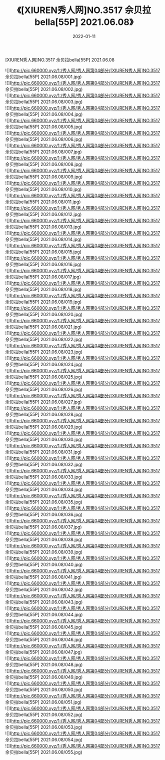 ﻿---
layout: post
title:  《[XIUREN秀人网]NO.3517 佘贝拉bella[55P] 2021.06.08》
date:   2022-01-11
img: http://pic.660000.xyz/1:/秀人网/秀人网第04部分/[XIUREN秀人网]NO.3517 佘贝拉bella[55P] 2021.06.08/000.jpg
categories: [美女, 清纯, 唯美]
---

[XIUREN秀人网]NO.3517 佘贝拉bella[55P] 2021.06.08

 ![](http://pic.660000.xyz/1:/秀人网/秀人网第04部分/[XIUREN秀人网]NO.3517 佘贝拉bella[55P] 2021.06.08/001.jpg) <br>![](http://pic.660000.xyz/1:/秀人网/秀人网第04部分/[XIUREN秀人网]NO.3517 佘贝拉bella[55P] 2021.06.08/002.jpg) <br>![](http://pic.660000.xyz/1:/秀人网/秀人网第04部分/[XIUREN秀人网]NO.3517 佘贝拉bella[55P] 2021.06.08/003.jpg) <br>![](http://pic.660000.xyz/1:/秀人网/秀人网第04部分/[XIUREN秀人网]NO.3517 佘贝拉bella[55P] 2021.06.08/004.jpg) <br>![](http://pic.660000.xyz/1:/秀人网/秀人网第04部分/[XIUREN秀人网]NO.3517 佘贝拉bella[55P] 2021.06.08/005.jpg) <br>![](http://pic.660000.xyz/1:/秀人网/秀人网第04部分/[XIUREN秀人网]NO.3517 佘贝拉bella[55P] 2021.06.08/006.jpg) <br>![](http://pic.660000.xyz/1:/秀人网/秀人网第04部分/[XIUREN秀人网]NO.3517 佘贝拉bella[55P] 2021.06.08/007.jpg) <br>![](http://pic.660000.xyz/1:/秀人网/秀人网第04部分/[XIUREN秀人网]NO.3517 佘贝拉bella[55P] 2021.06.08/008.jpg) <br>![](http://pic.660000.xyz/1:/秀人网/秀人网第04部分/[XIUREN秀人网]NO.3517 佘贝拉bella[55P] 2021.06.08/009.jpg) <br>![](http://pic.660000.xyz/1:/秀人网/秀人网第04部分/[XIUREN秀人网]NO.3517 佘贝拉bella[55P] 2021.06.08/010.jpg) <br>![](http://pic.660000.xyz/1:/秀人网/秀人网第04部分/[XIUREN秀人网]NO.3517 佘贝拉bella[55P] 2021.06.08/011.jpg) <br>![](http://pic.660000.xyz/1:/秀人网/秀人网第04部分/[XIUREN秀人网]NO.3517 佘贝拉bella[55P] 2021.06.08/012.jpg) <br>![](http://pic.660000.xyz/1:/秀人网/秀人网第04部分/[XIUREN秀人网]NO.3517 佘贝拉bella[55P] 2021.06.08/013.jpg) <br>![](http://pic.660000.xyz/1:/秀人网/秀人网第04部分/[XIUREN秀人网]NO.3517 佘贝拉bella[55P] 2021.06.08/014.jpg) <br>![](http://pic.660000.xyz/1:/秀人网/秀人网第04部分/[XIUREN秀人网]NO.3517 佘贝拉bella[55P] 2021.06.08/015.jpg) <br>![](http://pic.660000.xyz/1:/秀人网/秀人网第04部分/[XIUREN秀人网]NO.3517 佘贝拉bella[55P] 2021.06.08/016.jpg) <br>![](http://pic.660000.xyz/1:/秀人网/秀人网第04部分/[XIUREN秀人网]NO.3517 佘贝拉bella[55P] 2021.06.08/017.jpg) <br>![](http://pic.660000.xyz/1:/秀人网/秀人网第04部分/[XIUREN秀人网]NO.3517 佘贝拉bella[55P] 2021.06.08/018.jpg) <br>![](http://pic.660000.xyz/1:/秀人网/秀人网第04部分/[XIUREN秀人网]NO.3517 佘贝拉bella[55P] 2021.06.08/019.jpg) <br>![](http://pic.660000.xyz/1:/秀人网/秀人网第04部分/[XIUREN秀人网]NO.3517 佘贝拉bella[55P] 2021.06.08/020.jpg) <br>![](http://pic.660000.xyz/1:/秀人网/秀人网第04部分/[XIUREN秀人网]NO.3517 佘贝拉bella[55P] 2021.06.08/021.jpg) <br>![](http://pic.660000.xyz/1:/秀人网/秀人网第04部分/[XIUREN秀人网]NO.3517 佘贝拉bella[55P] 2021.06.08/022.jpg) <br>![](http://pic.660000.xyz/1:/秀人网/秀人网第04部分/[XIUREN秀人网]NO.3517 佘贝拉bella[55P] 2021.06.08/023.jpg) <br>![](http://pic.660000.xyz/1:/秀人网/秀人网第04部分/[XIUREN秀人网]NO.3517 佘贝拉bella[55P] 2021.06.08/024.jpg) <br>![](http://pic.660000.xyz/1:/秀人网/秀人网第04部分/[XIUREN秀人网]NO.3517 佘贝拉bella[55P] 2021.06.08/025.jpg) <br>![](http://pic.660000.xyz/1:/秀人网/秀人网第04部分/[XIUREN秀人网]NO.3517 佘贝拉bella[55P] 2021.06.08/026.jpg) <br>![](http://pic.660000.xyz/1:/秀人网/秀人网第04部分/[XIUREN秀人网]NO.3517 佘贝拉bella[55P] 2021.06.08/027.jpg) <br>![](http://pic.660000.xyz/1:/秀人网/秀人网第04部分/[XIUREN秀人网]NO.3517 佘贝拉bella[55P] 2021.06.08/028.jpg) <br>![](http://pic.660000.xyz/1:/秀人网/秀人网第04部分/[XIUREN秀人网]NO.3517 佘贝拉bella[55P] 2021.06.08/029.jpg) <br>![](http://pic.660000.xyz/1:/秀人网/秀人网第04部分/[XIUREN秀人网]NO.3517 佘贝拉bella[55P] 2021.06.08/030.jpg) <br>![](http://pic.660000.xyz/1:/秀人网/秀人网第04部分/[XIUREN秀人网]NO.3517 佘贝拉bella[55P] 2021.06.08/031.jpg) <br>![](http://pic.660000.xyz/1:/秀人网/秀人网第04部分/[XIUREN秀人网]NO.3517 佘贝拉bella[55P] 2021.06.08/032.jpg) <br>![](http://pic.660000.xyz/1:/秀人网/秀人网第04部分/[XIUREN秀人网]NO.3517 佘贝拉bella[55P] 2021.06.08/033.jpg) <br>![](http://pic.660000.xyz/1:/秀人网/秀人网第04部分/[XIUREN秀人网]NO.3517 佘贝拉bella[55P] 2021.06.08/034.jpg) <br>![](http://pic.660000.xyz/1:/秀人网/秀人网第04部分/[XIUREN秀人网]NO.3517 佘贝拉bella[55P] 2021.06.08/035.jpg) <br>![](http://pic.660000.xyz/1:/秀人网/秀人网第04部分/[XIUREN秀人网]NO.3517 佘贝拉bella[55P] 2021.06.08/036.jpg) <br>![](http://pic.660000.xyz/1:/秀人网/秀人网第04部分/[XIUREN秀人网]NO.3517 佘贝拉bella[55P] 2021.06.08/037.jpg) <br>![](http://pic.660000.xyz/1:/秀人网/秀人网第04部分/[XIUREN秀人网]NO.3517 佘贝拉bella[55P] 2021.06.08/038.jpg) <br>![](http://pic.660000.xyz/1:/秀人网/秀人网第04部分/[XIUREN秀人网]NO.3517 佘贝拉bella[55P] 2021.06.08/039.jpg) <br>![](http://pic.660000.xyz/1:/秀人网/秀人网第04部分/[XIUREN秀人网]NO.3517 佘贝拉bella[55P] 2021.06.08/040.jpg) <br>![](http://pic.660000.xyz/1:/秀人网/秀人网第04部分/[XIUREN秀人网]NO.3517 佘贝拉bella[55P] 2021.06.08/041.jpg) <br>![](http://pic.660000.xyz/1:/秀人网/秀人网第04部分/[XIUREN秀人网]NO.3517 佘贝拉bella[55P] 2021.06.08/042.jpg) <br>![](http://pic.660000.xyz/1:/秀人网/秀人网第04部分/[XIUREN秀人网]NO.3517 佘贝拉bella[55P] 2021.06.08/043.jpg) <br>![](http://pic.660000.xyz/1:/秀人网/秀人网第04部分/[XIUREN秀人网]NO.3517 佘贝拉bella[55P] 2021.06.08/044.jpg) <br>![](http://pic.660000.xyz/1:/秀人网/秀人网第04部分/[XIUREN秀人网]NO.3517 佘贝拉bella[55P] 2021.06.08/045.jpg) <br>![](http://pic.660000.xyz/1:/秀人网/秀人网第04部分/[XIUREN秀人网]NO.3517 佘贝拉bella[55P] 2021.06.08/046.jpg) <br>![](http://pic.660000.xyz/1:/秀人网/秀人网第04部分/[XIUREN秀人网]NO.3517 佘贝拉bella[55P] 2021.06.08/047.jpg) <br>![](http://pic.660000.xyz/1:/秀人网/秀人网第04部分/[XIUREN秀人网]NO.3517 佘贝拉bella[55P] 2021.06.08/048.jpg) <br>![](http://pic.660000.xyz/1:/秀人网/秀人网第04部分/[XIUREN秀人网]NO.3517 佘贝拉bella[55P] 2021.06.08/049.jpg) <br>![](http://pic.660000.xyz/1:/秀人网/秀人网第04部分/[XIUREN秀人网]NO.3517 佘贝拉bella[55P] 2021.06.08/050.jpg) <br>![](http://pic.660000.xyz/1:/秀人网/秀人网第04部分/[XIUREN秀人网]NO.3517 佘贝拉bella[55P] 2021.06.08/051.jpg) <br>![](http://pic.660000.xyz/1:/秀人网/秀人网第04部分/[XIUREN秀人网]NO.3517 佘贝拉bella[55P] 2021.06.08/052.jpg) <br>![](http://pic.660000.xyz/1:/秀人网/秀人网第04部分/[XIUREN秀人网]NO.3517 佘贝拉bella[55P] 2021.06.08/053.jpg) <br>![](http://pic.660000.xyz/1:/秀人网/秀人网第04部分/[XIUREN秀人网]NO.3517 佘贝拉bella[55P] 2021.06.08/054.jpg) <br>![](http://pic.660000.xyz/1:/秀人网/秀人网第04部分/[XIUREN秀人网]NO.3517 佘贝拉bella[55P] 2021.06.08/055.jpg) <br>